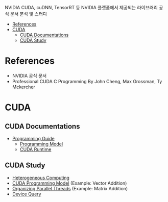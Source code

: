 NVIDIA CUDA, cuDNN, TensorRT 등 NVIDIA 플랫폼에서 제공되는 라이브러리 공식 문서 분석 및 스터디 

- [References](#references)
- [CUDA](#cuda)
  - [CUDA Documentations](#cuda-documentations)
  - [CUDA Study](#cuda-study)

# References

- NVIDIA 공식 문서
- Professional CUDA C Programming By John Cheng, Max Grossman, Ty Mckercher

# CUDA

## CUDA Documentations

- [Programming Guide](/cuda-doc/01_programming_guide/01_intro.md)
  - [Programming Model](/cuda-doc/01_programming_guide/02_programming_model.md)
  - [CUDA Runtime](cuda-doc/01_programming_guide/03_02_cuda_runtime.md)


## CUDA Study

- [Heterogeneous Computing](/cuda-study/01_heterogeneous_computing.md)
- [CUDA Programming Model](/cuda-study/02_cuda_programming_model.md) (Example: Vector Addition)
- [Organizing Parallel Threads](/cuda-study/03_organizing_parallel_threads.md) (Example: Matrix Addition)
- [Device Query](/cuda-study/04_device_query.md)